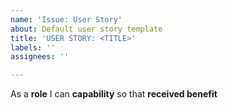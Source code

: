```yaml
---
name: 'Issue: User Story'
about: Default user story template
title: 'USER STORY: <TITLE>'
labels: ''
assignees: ''

---
```


As a **role** I can **capability** so that **received benefit**
